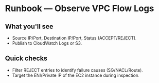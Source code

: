 # Runbook — Observe VPC Flow Logs

## What you'll see
- Source IP/Port, Destination IP/Port, Status (ACCEPT/REJECT).
- Publish to CloudWatch Logs or S3.

## Quick checks
- Filter REJECT entries to identify failure causes (SG/NACL/Route).
- Target the ENI/Private IP of the EC2 instance during inspection.
